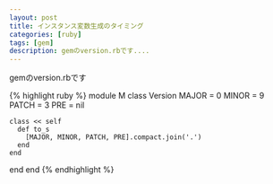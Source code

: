 ```yaml
---
layout: post
title: インスタンス変数生成のタイミング
categories: [ruby]
tags: [gem]
description: gemのversion.rbです....
---
```


gemのversion.rbです

{% highlight ruby %}
module M
  class Version
    MAJOR = 0
    MINOR = 9
    PATCH = 3
    PRE = nil

    class << self
      def to_s
        [MAJOR, MINOR, PATCH, PRE].compact.join('.')
      end
    end
  end
end
{% endhighlight %}
